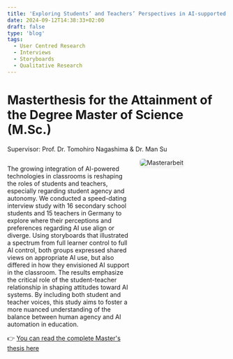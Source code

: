 ```yaml
---
title: 'Exploring Students’ and Teachers’ Perspectives in AI-supported Classrooms'
date: 2024-09-12T14:38:33+02:00
draft: false
type: 'blog'
tags: 
  - User Centred Research
  - Interviews
  - Storyboards
  - Qualitative Research
---
```


# Masterthesis for the Attainment of the Degree Master of Science (M.Sc.)
Supervisor: Prof. Dr. Tomohiro Nagashima & Dr. Man Su

<div style="display: flex; align-items: flex-start; gap: 20px; flex-wrap: wrap;">
  <!-- Text links -->
  <div style="flex: 2; min-width: 250px;">
    <p>
      The growing integration of AI-powered technologies in classrooms is reshaping the roles of students and teachers, especially regarding student agency and autonomy. We conducted a speed-dating interview study with 16 secondary school students and 15 teachers in Germany to explore where their perceptions and preferences regarding AI use align or diverge. Using storyboards that illustrated a spectrum from full learner control to full AI control, both groups expressed shared views on appropriate AI use, but also differed in how they envisioned AI support in the classroom. The results emphasize the critical role of the student-teacher relationship in shaping attitudes toward AI systems. By including both student and teacher voices, this study aims to foster a more nuanced understanding of the balance between human agency and AI automation in education.
    </p>
    <p>
      👉 <a href="/reports/masterthesis.pdf" target="_blank">You can read the complete Master's thesis here</a>
    </p>
  </div>

  <!-- Bild rechts -->
  <div style="flex: 1; min-width: 200px;">
    <img src="/images/blog/master.png" alt="Masterarbeit" style="max-width: 80%; height: auto; border-radius: 6px; box-shadow: 0 2px 6px rgba(0,0,0,0.1);" />
  </div>
</div>
